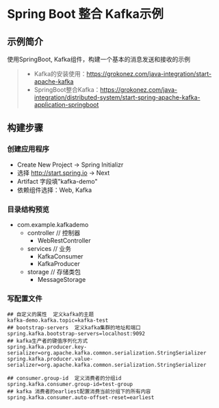 # Spring Boot 整合 Kafka示例
## 示例简介
使用SpringBoot, Kafka组件，构建一个基本的消息发送和接收的示例
> - Kafka的安装使用：https://grokonez.com/java-integration/start-apache-kafka
> - SpringBoot整合Kafka：https://grokonez.com/java-integration/distributed-system/start-spring-apache-kafka-application-springboot
## 构建步骤
### 创建应用程序
 - Create New Project -> Spring Initializr
 - 选择 http://start.spring.io -> Next
 - Artifact 字段填"kafka-demo"
 - 依赖组件选择：Web, Kafka
 
### 目录结构预览
 - com.example.kafkademo
    - controller // 控制器
        - WebRestController
    - services // 业务
        - KafkaConsumer
        - KafkaProducer
    - storage  // 存储类包
        - MessageStorage
        
### 写配置文件
```properties
## 自定义的属性  定义kafka的主题
kafka-demo.kafka.topic=kafka-test
## bootstrap-servers  定义kafka集群的地址和端口
spring.kafka.bootstrap-servers=localhost:9092
## kafka生产者的键值序列化方式
spring.kafka.producer.key-serializer=org.apache.kafka.common.serialization.StringSerializer
spring.kafka.producer.value-serializer=org.apache.kafka.common.serialization.StringSerializer

## consumer.group-id  定义消费者的分组id
spring.kafka.consumer.group-id=test-group
## kafka 消费者的earliest配置消费当前分组下的所有内容
spring.kafka.consumer.auto-offset-reset=earliest
```